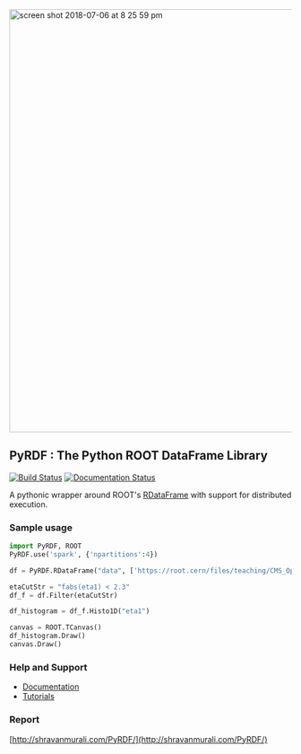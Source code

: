 <img width="754" alt="screen shot 2018-07-06 at 8 25 59 pm" src="https://user-images.githubusercontent.com/10980285/42385613-e373af56-815a-11e8-862a-83e1e2ffce93.png">

## PyRDF : The Python ROOT DataFrame Library

[![Build Status](https://travis-ci.org/JavierCVilla/PyRDF.svg?branch=master)](https://travis-ci.org/JavierCVilla/PyRDF)
[![Documentation Status](https://readthedocs.org/projects/pyrdf/badge/?version=latest)](https://pyrdf.readthedocs.io/en/latest/?badge=latest)


A pythonic wrapper around ROOT's [RDataFrame](https://root.cern/doc/master/classROOT_1_1RDataFrame.html) with support for distributed execution.

### Sample usage
```python
import PyRDF, ROOT
PyRDF.use('spark', {'npartitions':4})

df = PyRDF.RDataFrame("data", ['https://root.cern/files/teaching/CMS_Open_Dataset.root',])

etaCutStr = "fabs(eta1) < 2.3"
df_f = df.Filter(etaCutStr)

df_histogram = df_f.Histo1D("eta1")

canvas = ROOT.TCanvas()
df_histogram.Draw()
canvas.Draw()

```

### Help and Support

- [Documentation](https://pyrdf.readthedocs.io/en/latest/)
- [Tutorials](https://github.com/JavierCVilla/PyRDF/tree/master/demos)

### Report
[http://shravanmurali.com/PyRDF/](http://shravanmurali.com/PyRDF/)
